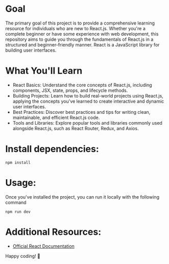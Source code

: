 # Goal
The primary goal of this project is to provide a comprehensive learning resource for individuals who are new to React.js. Whether you're a complete beginner or have some experience with web development, this repository aims to guide you through the fundamentals of React.js in a structured and beginner-friendly manner.
React is a JavaScript library for building user interfaces.

# What You'll Learn
- React Basics: Understand the core concepts of React.js, including components, JSX, state, props, and lifecycle methods.
- Building Projects: Learn how to build real-world projects using React.js, applying the concepts you've learned to create interactive and dynamic user interfaces.
- Best Practices: Discover best practices and tips for writing clean, maintainable, and efficient React.js code.
- Tools and Libraries: Explore popular tools and libraries commonly used alongside React.js, such as React Router, Redux, and Axios.

# Install dependencies:
```
npm install
```

# Usage:
Once you've installed the project, you can run it locally with the following command

```
npm run dev
```

# Additional Resources:
- <a href="https://react.dev/blog/2023/03/16/introducing-react-dev">Official React Documentation</a>

Happy coding! 🚀

